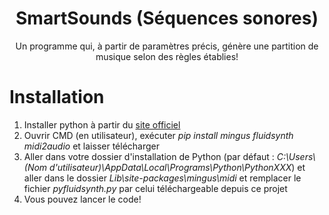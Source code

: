 <div align='center'>

<h1>SmartSounds (Séquences sonores)</h1>
<p>Un programme qui, à partir de paramètres précis, génère une partition de musique selon des règles établies!</p>

<div align='left'>

  # Installation
  1. Installer python à partir du [site officiel](https://www.python.org/downloads/)
  2. Ouvrir CMD (en utilisateur), exécuter *pip install mingus fluidsynth midi2audio* et laisser télécharger
  3. Aller dans votre dossier d'installation de Python (par défaut : *C:\Users\\(Nom d'utilisateur)\AppData\Local\Programs\Python\PythonXXX*) et aller dans le dossier *Lib\site-packages\mingus\midi* et remplacer le fichier *pyfluidsynth.py* par celui téléchargeable depuis ce projet
  4. Vous pouvez lancer le code!
